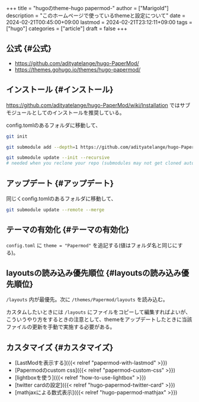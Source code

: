 +++
title = "hugoのtheme-hugo papermod-"
author = ["Marigold"]
description = "このホームページで使っているthemeと設定について"
date = 2024-02-21T00:45:00+09:00
lastmod = 2024-02-21T23:12:11+09:00
tags = ["hugo"]
categories = ["article"]
draft = false
+++

## 公式 {#公式}

-   <https://github.com/adityatelange/hugo-PaperMod/>
-   <https://themes.gohugo.io/themes/hugo-papermod/>


## インストール {#インストール}

<https://github.com/adityatelange/hugo-PaperMod/wiki/Installation> ではサブモジュールとしてのインストールを推奨している。

config.tomlのあるフォルダに移動して、

```bash
git init

git submodule add --depth=1 https://github.com/adityatelange/hugo-PaperMod.git themes/PaperMod

git submodule update --init --recursive
# needed when you reclone your repo (submodules may not get cloned automatically)
```


## アップデート {#アップデート}

同じくconfig.tomlのあるフォルダに移動して、

```bash
git submodule update --remote --merge
```


## テーマの有効化 {#テーマの有効化}

`config.toml` に `theme = "Papermod"` を追記する(値はフォルダ名と同じにする)。


## layoutsの読み込み優先順位 {#layoutsの読み込み優先順位}

`/layouts` 内が最優先。次に `/themes/Papermod/layouts` を読み込む。

カスタムしたいときには `/layouts` にファイルをコピーして編集すればよいが、こういうやり方をするときの注意として、themeをアップデートしたときに当該ファイルの更新を手動で実施する必要がある。


## カスタマイズ {#カスタマイズ}

-   [LastModを表示する]({{< relref "papermod-with-lastmod" >}})
-   [Papermodのcustom css]({{< relref "papermod-custom-css" >}})
-   [lightboxを使う]({{< relref "how-to-use-lightbox" >}})
-   [twitter cardの設定]({{< relref "hugo-papermod-twitter-card" >}})
-   [mathjaxによる数式表示]({{< relref "hugo-papermod-mathjax" >}})
